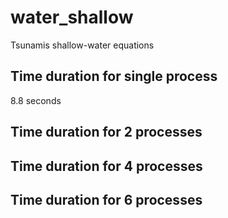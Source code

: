 # water_shallow
Tsunamis shallow-water equations

## Time duration for single process

8.8 seconds

## Time duration for 2 processes


## Time duration for 4 processes

## Time duration for 6 processes

